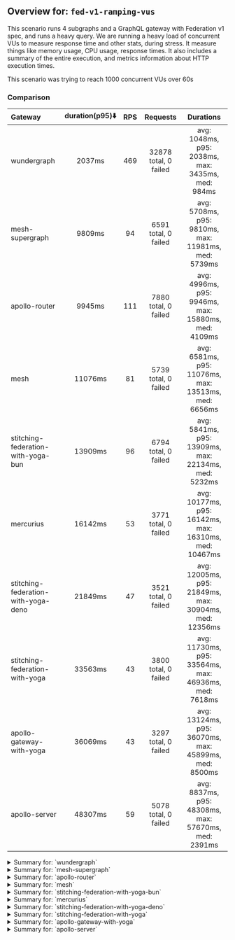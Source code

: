 ## Overview for: `fed-v1-ramping-vus`


This scenario runs 4 subgraphs and a GraphQL gateway with Federation v1 spec, and runs a heavy query. We are running a heavy load of concurrent VUs to measure response time and other stats, during stress. It measure things like memory usage, CPU usage, response times. It also includes a summary of the entire execution, and metrics information about HTTP execution times.


This scenario was trying to reach 1000 concurrent VUs over 60s


### Comparison


| Gateway                             | duration(p95)⬇️ |  RPS  |       Requests        |                       Durations                        |
| :---------------------------------- | :-------------: | :---: | :-------------------: | :----------------------------------------------------: |
| wundergraph                         |     2037ms      |  469  | 32878 total, 0 failed |   avg: 1048ms, p95: 2038ms, max: 3435ms, med: 984ms    |
| mesh-supergraph                     |     9809ms      |  94   | 6591 total, 0 failed  |  avg: 5708ms, p95: 9810ms, max: 11981ms, med: 5739ms   |
| apollo-router                       |     9945ms      |  111  | 7880 total, 0 failed  |  avg: 4996ms, p95: 9946ms, max: 15880ms, med: 4109ms   |
| mesh                                |     11076ms     |  81   | 5739 total, 0 failed  |  avg: 6581ms, p95: 11076ms, max: 13513ms, med: 6656ms  |
| stitching-federation-with-yoga-bun  |     13909ms     |  96   | 6794 total, 0 failed  |  avg: 5841ms, p95: 13909ms, max: 22134ms, med: 5232ms  |
| mercurius                           |     16142ms     |  53   | 3771 total, 0 failed  | avg: 10177ms, p95: 16142ms, max: 16310ms, med: 10467ms |
| stitching-federation-with-yoga-deno |     21849ms     |  47   | 3521 total, 0 failed  | avg: 12005ms, p95: 21849ms, max: 30904ms, med: 12356ms |
| stitching-federation-with-yoga      |     33563ms     |  43   | 3800 total, 0 failed  | avg: 11730ms, p95: 33564ms, max: 46936ms, med: 7618ms  |
| apollo-gateway-with-yoga            |     36069ms     |  43   | 3297 total, 0 failed  | avg: 13124ms, p95: 36070ms, max: 45899ms, med: 8500ms  |
| apollo-server                       |     48307ms     |  59   | 5078 total, 0 failed  |  avg: 8837ms, p95: 48308ms, max: 57670ms, med: 2391ms  |



<details>
  <summary>Summary for: `wundergraph`</summary>

  **K6 Output**




```
     ✓ response code was 200
     ✓ no graphql errors
     ✓ valid response structure

     checks.........................: 100.00% ✓ 98634      ✗ 0     
     data_received..................: 164 MB  2.3 MB/s
     data_sent......................: 39 MB   558 kB/s
     http_req_blocked...............: avg=4.08ms min=1.3µs   med=2.6µs    max=1.44s    p(90)=4.89µs   p(95)=19.5µs  
     http_req_connecting............: avg=4.03ms min=0s      med=0s       max=1.44s    p(90)=0s       p(95)=0s      
     http_req_duration..............: avg=1.04s  min=11.46ms med=984.1ms  max=3.43s    p(90)=1.82s    p(95)=2.03s   
       { expected_response:true }...: avg=1.04s  min=11.46ms med=984.1ms  max=3.43s    p(90)=1.82s    p(95)=2.03s   
     http_req_failed................: 0.00%   ✓ 0          ✗ 32878 
     http_req_receiving.............: avg=2.02ms min=18.5µs  med=52.4µs   max=1.15s    p(90)=254.52µs p(95)=940.18µs
     http_req_sending...............: avg=3.59ms min=9.19µs  med=15.7µs   max=750.06ms p(90)=107.82µs p(95)=3.33ms  
     http_req_tls_handshaking.......: avg=0s     min=0s      med=0s       max=0s       p(90)=0s       p(95)=0s      
     http_req_waiting...............: avg=1.04s  min=11.15ms med=976.74ms max=3.43s    p(90)=1.82s    p(95)=2.02s   
     http_reqs......................: 32878   469.638093/s
     iteration_duration.............: avg=1.05s  min=12.22ms med=997.24ms max=3.43s    p(90)=1.84s    p(95)=2.06s   
     iterations.....................: 32878   469.638093/s
     vus............................: 9       min=9        max=1000
     vus_max........................: 1000    min=1000     max=1000
```


**Performance Overview**


<img src="https://imagedelivery.net/KYe9TScr4TldYHA48pczVg/054a22a3-b75c-431e-000f-ee8ec95d4100/public" alt="Performance Overview" />


**HTTP Overview**


<img src="https://imagedelivery.net/KYe9TScr4TldYHA48pczVg/25ad5a4f-a575-4b85-4a2e-c7b1416a7e00/public" alt="HTTP Overview" />


  </details>

<details>
  <summary>Summary for: `mesh-supergraph`</summary>

  **K6 Output**




```
     ✓ response code was 200
     ✓ no graphql errors
     ✗ valid response structure
      ↳  0% — ✓ 0 / ✗ 6591

     checks.........................: 66.66% ✓ 13182     ✗ 6591  
     data_received..................: 33 MB  474 kB/s
     data_sent......................: 7.8 MB 112 kB/s
     http_req_blocked...............: avg=114.06µs min=1.2µs   med=2.4µs  max=19.96ms  p(90)=421.1µs p(95)=484.65µs
     http_req_connecting............: avg=100.93µs min=0s      med=0s     max=19.89ms  p(90)=351.7µs p(95)=411.45µs
     http_req_duration..............: avg=5.7s     min=12.06ms med=5.73s  max=11.98s   p(90)=9s      p(95)=9.8s    
       { expected_response:true }...: avg=5.7s     min=12.06ms med=5.73s  max=11.98s   p(90)=9s      p(95)=9.8s    
     http_req_failed................: 0.00%  ✓ 0         ✗ 6591  
     http_req_receiving.............: avg=134.49µs min=21.7µs  med=54.5µs max=127.33ms p(90)=86µs    p(95)=96.65µs 
     http_req_sending...............: avg=34.58µs  min=6.9µs   med=14µs   max=13.55ms  p(90)=61.1µs  p(95)=75.35µs 
     http_req_tls_handshaking.......: avg=0s       min=0s      med=0s     max=0s       p(90)=0s      p(95)=0s      
     http_req_waiting...............: avg=5.7s     min=11.97ms med=5.73s  max=11.98s   p(90)=9s      p(95)=9.8s    
     http_reqs......................: 6591   94.142424/s
     iteration_duration.............: avg=5.7s     min=12.46ms med=5.73s  max=11.98s   p(90)=9s      p(95)=9.81s   
     iterations.....................: 6591   94.142424/s
     vus............................: 7      min=7       max=1000
     vus_max........................: 1000   min=1000    max=1000
```


**Performance Overview**


<img src="https://imagedelivery.net/KYe9TScr4TldYHA48pczVg/46a520f0-6d24-42bd-6f61-d2073e591500/public" alt="Performance Overview" />


**HTTP Overview**


<img src="https://imagedelivery.net/KYe9TScr4TldYHA48pczVg/e8327c94-c2ba-4bb0-8f03-f328c590a700/public" alt="HTTP Overview" />


  </details>

<details>
  <summary>Summary for: `apollo-router`</summary>

  **K6 Output**




```
     ✓ response code was 200
     ✗ no graphql errors
      ↳  99% — ✓ 7862 / ✗ 18
     ✗ valid response structure
      ↳  99% — ✓ 7862 / ✗ 18

     checks.........................: 99.84% ✓ 23604      ✗ 36    
     data_received..................: 39 MB  557 kB/s
     data_sent......................: 9.4 MB 133 kB/s
     http_req_blocked...............: avg=186.85µs min=1.1µs    med=2.29µs max=245.1ms  p(90)=163.22µs p(95)=379.81µs
     http_req_connecting............: avg=164.58µs min=0s       med=0s     max=224.92ms p(90)=104.29µs p(95)=319.01µs
     http_req_duration..............: avg=4.99s    min=272.19ms med=4.1s   max=15.87s   p(90)=9.26s    p(95)=9.94s   
       { expected_response:true }...: avg=4.99s    min=272.19ms med=4.1s   max=15.87s   p(90)=9.26s    p(95)=9.94s   
     http_req_failed................: 0.00%  ✓ 0          ✗ 7880  
     http_req_receiving.............: avg=142.49µs min=17.6µs   med=42µs   max=124.08ms p(90)=75.3µs   p(95)=87.39µs 
     http_req_sending...............: avg=114.94µs min=7.1µs    med=13.4µs max=75.39ms  p(90)=50.8µs   p(95)=69.9µs  
     http_req_tls_handshaking.......: avg=0s       min=0s       med=0s     max=0s       p(90)=0s       p(95)=0s      
     http_req_waiting...............: avg=4.99s    min=272.12ms med=4.1s   max=15.87s   p(90)=9.26s    p(95)=9.94s   
     http_reqs......................: 7880   111.954391/s
     iteration_duration.............: avg=4.99s    min=272.86ms med=4.11s  max=15.88s   p(90)=9.26s    p(95)=9.94s   
     iterations.....................: 7880   111.954391/s
     vus............................: 293    min=57       max=1000
     vus_max........................: 1000   min=1000     max=1000
```


**Performance Overview**


<img src="https://imagedelivery.net/KYe9TScr4TldYHA48pczVg/4868d3cc-ff51-497a-79d2-3286bcb81a00/public" alt="Performance Overview" />


**HTTP Overview**


<img src="https://imagedelivery.net/KYe9TScr4TldYHA48pczVg/a0346003-2d4f-47bf-a681-35aec81ea600/public" alt="HTTP Overview" />


  </details>

<details>
  <summary>Summary for: `mesh`</summary>

  **K6 Output**




```
     ✓ response code was 200
     ✗ no graphql errors
      ↳  99% — ✓ 5737 / ✗ 2
     ✗ valid response structure
      ↳  99% — ✓ 5737 / ✗ 2

     checks.........................: 99.97% ✓ 17213     ✗ 4     
     data_received..................: 29 MB  410 kB/s
     data_sent......................: 6.8 MB 97 kB/s
     http_req_blocked...............: avg=517.12µs min=1.4µs   med=2.5µs  max=72.26ms p(90)=422.12µs p(95)=474.9µs
     http_req_connecting............: avg=499.26µs min=0s      med=0s     max=72.12ms p(90)=354.02µs p(95)=402.9µs
     http_req_duration..............: avg=6.58s    min=14.3ms  med=6.65s  max=13.51s  p(90)=10.47s   p(95)=11.07s 
       { expected_response:true }...: avg=6.58s    min=14.3ms  med=6.65s  max=13.51s  p(90)=10.47s   p(95)=11.07s 
     http_req_failed................: 0.00%  ✓ 0         ✗ 5739  
     http_req_receiving.............: avg=70.3µs   min=19.9µs  med=54.3µs max=10.66ms p(90)=82.2µs   p(95)=93.01µs
     http_req_sending...............: avg=94.2µs   min=9.1µs   med=14µs   max=14.9ms  p(90)=65.3µs   p(95)=84.31µs
     http_req_tls_handshaking.......: avg=0s       min=0s      med=0s     max=0s      p(90)=0s       p(95)=0s     
     http_req_waiting...............: avg=6.58s    min=14.21ms med=6.65s  max=13.51s  p(90)=10.47s   p(95)=11.07s 
     http_reqs......................: 5739   81.977895/s
     iteration_duration.............: avg=6.58s    min=15.12ms med=6.65s  max=13.51s  p(90)=10.47s   p(95)=11.07s 
     iterations.....................: 5739   81.977895/s
     vus............................: 10     min=10      max=1000
     vus_max........................: 1000   min=1000    max=1000
```


**Performance Overview**


<img src="https://imagedelivery.net/KYe9TScr4TldYHA48pczVg/24725704-ca64-43b0-e83b-8c00125db100/public" alt="Performance Overview" />


**HTTP Overview**


<img src="https://imagedelivery.net/KYe9TScr4TldYHA48pczVg/d53ac131-a80b-4785-9760-36de6e128e00/public" alt="HTTP Overview" />


  </details>

<details>
  <summary>Summary for: `stitching-federation-with-yoga-bun`</summary>

  **K6 Output**




```
     ✓ response code was 200
     ✓ no graphql errors
     ✓ valid response structure

     checks.........................: 100.00% ✓ 20382    ✗ 0     
     data_received..................: 34 MB   482 kB/s
     data_sent......................: 8.1 MB  115 kB/s
     http_req_blocked...............: avg=584.85µs min=1.3µs    med=2.5µs  max=130.41ms p(90)=192.47µs p(95)=488.64µs
     http_req_connecting............: avg=567.22µs min=0s       med=0s     max=130.23ms p(90)=129.44µs p(95)=409.2µs 
     http_req_duration..............: avg=5.84s    min=335.57ms med=5.23s  max=22.13s   p(90)=8.87s    p(95)=13.9s   
       { expected_response:true }...: avg=5.84s    min=335.57ms med=5.23s  max=22.13s   p(90)=8.87s    p(95)=13.9s   
     http_req_failed................: 0.00%   ✓ 0        ✗ 6794  
     http_req_receiving.............: avg=123.03µs min=19.1µs   med=46.1µs max=156.76ms p(90)=76.57µs  p(95)=91.2µs  
     http_req_sending...............: avg=164.8µs  min=7.9µs    med=14µs   max=82.15ms  p(90)=65.6µs   p(95)=96.6µs  
     http_req_tls_handshaking.......: avg=0s       min=0s       med=0s     max=0s       p(90)=0s       p(95)=0s      
     http_req_waiting...............: avg=5.84s    min=335.49ms med=5.23s  max=22.13s   p(90)=8.87s    p(95)=13.9s   
     http_reqs......................: 6794    96.83619/s
     iteration_duration.............: avg=5.84s    min=336.27ms med=5.23s  max=22.13s   p(90)=8.87s    p(95)=13.91s  
     iterations.....................: 6794    96.83619/s
     vus............................: 142     min=53     max=1000
     vus_max........................: 1000    min=1000   max=1000
```


**Performance Overview**


<img src="https://imagedelivery.net/KYe9TScr4TldYHA48pczVg/b3f892f6-79b1-48af-385d-9cc3e55b8500/public" alt="Performance Overview" />


**HTTP Overview**


<img src="https://imagedelivery.net/KYe9TScr4TldYHA48pczVg/123291d8-baf3-43b3-1824-52cc59818d00/public" alt="HTTP Overview" />


  </details>

<details>
  <summary>Summary for: `mercurius`</summary>

  **K6 Output**




```
     ✓ response code was 200
     ✓ no graphql errors
     ✓ valid response structure

     checks.........................: 100.00% ✓ 11313   ✗ 0     
     data_received..................: 19 MB   271 kB/s
     data_sent......................: 4.5 MB  64 kB/s
     http_req_blocked...............: avg=642.07µs min=1.6µs    med=3.7µs  max=60.92ms p(90)=536.2µs p(95)=632.85µs
     http_req_connecting............: avg=609.73µs min=0s       med=0s     max=60.7ms  p(90)=450.4µs p(95)=530.2µs 
     http_req_duration..............: avg=10.17s   min=933.32ms med=10.46s max=16.3s   p(90)=15.56s  p(95)=16.14s  
       { expected_response:true }...: avg=10.17s   min=933.32ms med=10.46s max=16.3s   p(90)=15.56s  p(95)=16.14s  
     http_req_failed................: 0.00%   ✓ 0       ✗ 3771  
     http_req_receiving.............: avg=97.8µs   min=29.2µs   med=82.3µs max=13.91ms p(90)=130µs   p(95)=153.25µs
     http_req_sending...............: avg=76.1µs   min=9.19µs   med=23µs   max=13.78ms p(90)=90.4µs  p(95)=116.4µs 
     http_req_tls_handshaking.......: avg=0s       min=0s       med=0s     max=0s      p(90)=0s      p(95)=0s      
     http_req_waiting...............: avg=10.17s   min=933.25ms med=10.46s max=16.3s   p(90)=15.56s  p(95)=16.14s  
     http_reqs......................: 3771    53.8458/s
     iteration_duration.............: avg=10.17s   min=934.22ms med=10.46s max=16.31s  p(90)=15.56s  p(95)=16.14s  
     iterations.....................: 3771    53.8458/s
     vus............................: 155     min=52    max=1000
     vus_max........................: 1000    min=1000  max=1000
```


**Performance Overview**


<img src="https://imagedelivery.net/KYe9TScr4TldYHA48pczVg/a1a36f3b-db2a-4726-6d8e-5c1b218abe00/public" alt="Performance Overview" />


**HTTP Overview**


<img src="https://imagedelivery.net/KYe9TScr4TldYHA48pczVg/67a2ca7f-e560-41a8-4e32-563dcf567000/public" alt="HTTP Overview" />


  </details>

<details>
  <summary>Summary for: `stitching-federation-with-yoga-deno`</summary>

  **K6 Output**




```
     ✓ response code was 200
     ✗ no graphql errors
      ↳  96% — ✓ 3381 / ✗ 140
     ✗ valid response structure
      ↳  96% — ✓ 3381 / ✗ 140

     checks.........................: 97.34% ✓ 10283     ✗ 280   
     data_received..................: 20 MB  263 kB/s
     data_sent......................: 4.2 MB 56 kB/s
     http_req_blocked...............: avg=357.86µs min=1.3µs med=3.4µs  max=37.66ms p(90)=604.2µs p(95)=703.2µs
     http_req_connecting............: avg=321.45µs min=0s    med=0s     max=37.19ms p(90)=509.2µs p(95)=603.7µs
     http_req_duration..............: avg=12s      min=1.56s med=12.35s max=30.9s   p(90)=19.45s  p(95)=21.84s 
       { expected_response:true }...: avg=12s      min=1.56s med=12.35s max=30.9s   p(90)=19.45s  p(95)=21.84s 
     http_req_failed................: 0.00%  ✓ 0         ✗ 3521  
     http_req_receiving.............: avg=178.44µs min=25µs  med=59.5µs max=15.06ms p(90)=159.7µs p(95)=269.8µs
     http_req_sending...............: avg=147.54µs min=9.7µs med=23.6µs max=26.36ms p(90)=112.3µs p(95)=164.2µs
     http_req_tls_handshaking.......: avg=0s       min=0s    med=0s     max=0s      p(90)=0s      p(95)=0s     
     http_req_waiting...............: avg=12s      min=1.56s med=12.35s max=30.9s   p(90)=19.45s  p(95)=21.84s 
     http_reqs......................: 3521   47.322938/s
     iteration_duration.............: avg=12s      min=1.58s med=12.35s max=30.9s   p(90)=19.45s  p(95)=21.84s 
     iterations.....................: 3521   47.322938/s
     vus............................: 138    min=0       max=1000
     vus_max........................: 1000   min=998     max=1000
```


**Performance Overview**


<img src="https://imagedelivery.net/KYe9TScr4TldYHA48pczVg/1ce6e272-1206-41e2-33c7-37857ceea400/public" alt="Performance Overview" />


**HTTP Overview**


<img src="https://imagedelivery.net/KYe9TScr4TldYHA48pczVg/6033444c-d202-4102-1e9a-fbea4e229200/public" alt="HTTP Overview" />


  </details>

<details>
  <summary>Summary for: `stitching-federation-with-yoga`</summary>

  **K6 Output**




```
     ✓ response code was 200
     ✗ no graphql errors
      ↳  73% — ✓ 2785 / ✗ 1015
     ✗ valid response structure
      ↳  73% — ✓ 2785 / ✗ 1015

     checks.........................: 82.19% ✓ 9370      ✗ 2030  
     data_received..................: 29 MB  332 kB/s
     data_sent......................: 4.5 MB 52 kB/s
     http_req_blocked...............: avg=335.02µs min=1.5µs  med=3.1µs  max=56.34ms p(90)=483.33µs p(95)=540.73µs
     http_req_connecting............: avg=304.92µs min=0s     med=0s     max=56.17ms p(90)=407.31µs p(95)=454.41µs
     http_req_duration..............: avg=11.72s   min=1s     med=7.61s  max=46.93s  p(90)=28.65s   p(95)=33.56s  
       { expected_response:true }...: avg=11.72s   min=1s     med=7.61s  max=46.93s  p(90)=28.65s   p(95)=33.56s  
     http_req_failed................: 0.00%  ✓ 0         ✗ 3800  
     http_req_receiving.............: avg=115.82µs min=24.7µs med=65.5µs max=64.52ms p(90)=110.91µs p(95)=158.74µs
     http_req_sending...............: avg=86.45µs  min=10.7µs med=17.7µs max=77.99ms p(90)=83.91µs  p(95)=104.21µs
     http_req_tls_handshaking.......: avg=0s       min=0s     med=0s     max=0s      p(90)=0s       p(95)=0s      
     http_req_waiting...............: avg=11.72s   min=1s     med=7.61s  max=46.93s  p(90)=28.65s   p(95)=33.56s  
     http_reqs......................: 3800   43.553794/s
     iteration_duration.............: avg=11.73s   min=1.01s  med=7.61s  max=46.93s  p(90)=28.66s   p(95)=33.56s  
     iterations.....................: 3800   43.553794/s
     vus............................: 5      min=5       max=1000
     vus_max........................: 1000   min=1000    max=1000
```


**Performance Overview**


<img src="https://imagedelivery.net/KYe9TScr4TldYHA48pczVg/a1757db2-c3bb-4054-67db-bcc1244e1a00/public" alt="Performance Overview" />


**HTTP Overview**


<img src="https://imagedelivery.net/KYe9TScr4TldYHA48pczVg/d6d9d0a7-1f46-4945-f496-8e9cb015ce00/public" alt="HTTP Overview" />


  </details>

<details>
  <summary>Summary for: `apollo-gateway-with-yoga`</summary>

  **K6 Output**




```
     ✓ response code was 200
     ✗ no graphql errors
      ↳  71% — ✓ 2365 / ✗ 932
     ✗ valid response structure
      ↳  71% — ✓ 2365 / ✗ 932

     checks.........................: 81.15% ✓ 8027      ✗ 1864  
     data_received..................: 14 MB  188 kB/s
     data_sent......................: 3.9 MB 51 kB/s
     http_req_blocked...............: avg=269.79µs min=1.6µs  med=3.5µs   max=70.61ms p(90)=613.5µs  p(95)=701.38µs
     http_req_connecting............: avg=231.45µs min=0s     med=0s      max=70.5ms  p(90)=519.66µs p(95)=598.64µs
     http_req_duration..............: avg=13.12s   min=1.39s  med=8.5s    max=45.89s  p(90)=31.88s   p(95)=36.06s  
       { expected_response:true }...: avg=13.12s   min=1.39s  med=8.5s    max=45.89s  p(90)=31.88s   p(95)=36.06s  
     http_req_failed................: 0.00%  ✓ 0         ✗ 3297  
     http_req_receiving.............: avg=142.83µs min=27.2µs med=71.09µs max=60.24ms p(90)=130.5µs  p(95)=172.9µs 
     http_req_sending...............: avg=132.79µs min=11.4µs med=25.5µs  max=24.47ms p(90)=113.24µs p(95)=171.92µs
     http_req_tls_handshaking.......: avg=0s       min=0s     med=0s      max=0s      p(90)=0s       p(95)=0s      
     http_req_waiting...............: avg=13.12s   min=1.39s  med=8.5s    max=45.89s  p(90)=31.88s   p(95)=36.06s  
     http_reqs......................: 3297   43.130206/s
     iteration_duration.............: avg=13.12s   min=1.39s  med=8.5s    max=45.9s   p(90)=31.88s   p(95)=36.07s  
     iterations.....................: 3297   43.130206/s
     vus............................: 110    min=0       max=1000
     vus_max........................: 1000   min=965     max=1000
```


**Performance Overview**


<img src="https://imagedelivery.net/KYe9TScr4TldYHA48pczVg/b5af7f59-8d0e-4115-d4ea-30cf639fcd00/public" alt="Performance Overview" />


**HTTP Overview**


<img src="https://imagedelivery.net/KYe9TScr4TldYHA48pczVg/01a2a07f-72fc-4652-b770-c5f35389e500/public" alt="HTTP Overview" />


  </details>

<details>
  <summary>Summary for: `apollo-server`</summary>

  **K6 Output**




```
     ✓ response code was 200
     ✗ no graphql errors
      ↳  99% — ✓ 5069 / ✗ 9
     ✗ valid response structure
      ↳  99% — ✓ 5069 / ✗ 9

     checks.........................: 99.88% ✓ 15216     ✗ 18    
     data_received..................: 26 MB  308 kB/s
     data_sent......................: 6.0 MB 71 kB/s
     http_req_blocked...............: avg=107.32µs min=1.3µs    med=2.9µs   max=14.83ms p(90)=377.16µs p(95)=431.03µs
     http_req_connecting............: avg=91.74µs  min=0s       med=0s      max=14.71ms p(90)=313.7µs  p(95)=362.31µs
     http_req_duration..............: avg=8.83s    min=99.97ms  med=2.39s   max=57.66s  p(90)=37.93s   p(95)=48.3s   
       { expected_response:true }...: avg=8.83s    min=99.97ms  med=2.39s   max=57.66s  p(90)=37.93s   p(95)=48.3s   
     http_req_failed................: 0.00%  ✓ 0         ✗ 5078  
     http_req_receiving.............: avg=69.43µs  min=21.4µs   med=67.59µs max=1.62ms  p(90)=94.1µs   p(95)=100.61µs
     http_req_sending...............: avg=43.55µs  min=7.9µs    med=17.6µs  max=11.69ms p(90)=66.6µs   p(95)=80.1µs  
     http_req_tls_handshaking.......: avg=0s       min=0s       med=0s      max=0s      p(90)=0s       p(95)=0s      
     http_req_waiting...............: avg=8.83s    min=99.9ms   med=2.39s   max=57.66s  p(90)=37.93s   p(95)=48.3s   
     http_reqs......................: 5078   59.737427/s
     iteration_duration.............: avg=8.83s    min=100.63ms med=2.39s   max=57.67s  p(90)=37.93s   p(95)=48.3s   
     iterations.....................: 5078   59.737427/s
     vus............................: 4      min=4       max=1000
     vus_max........................: 1000   min=1000    max=1000
```


**Performance Overview**


<img src="https://imagedelivery.net/KYe9TScr4TldYHA48pczVg/b6051c0b-83df-474d-e063-4cad9c321000/public" alt="Performance Overview" />


**HTTP Overview**


<img src="https://imagedelivery.net/KYe9TScr4TldYHA48pczVg/3c909301-8488-47c6-1808-37cb8d33c000/public" alt="HTTP Overview" />


  </details>